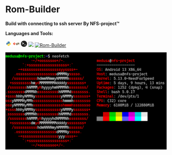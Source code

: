 # Rom-Builder
**Build with connecting to ssh server By NFS-project™**

**Languages and Tools:**

<code><img height="20" src="https://raw.githubusercontent.com/github/explore/80688e429a7d4ef2fca1e82350fe8e3517d3494d/topics/python/python.png"></code>
<code><img height="20" src="https://raw.githubusercontent.com/github/explore/80688e429a7d4ef2fca1e82350fe8e3517d3494d/topics/git/git.png"></code>
<code><img height="20" src="https://raw.githubusercontent.com/github/explore/80688e429a7d4ef2fca1e82350fe8e3517d3494d/topics/terminal/terminal.png"></code>
![](https://komarev.com/ghpvc/?username=NFS-projects)
[![Rom-Builder](https://github.com/NFS-projects/Rom-Builder/actions/workflows/ci.yml/badge.svg)](https://github.com/NFS-projects/Rom-Builder/actions/workflows/ci.yml)

<p align="center">
<img src="https://raw.githubusercontent.com/NFS-projects/Rom-Builder/main/logo.png" > 
</p>
